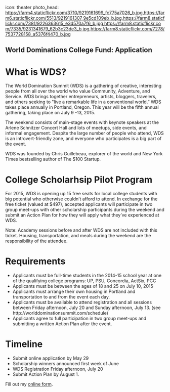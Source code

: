 icon: theater
photo_head: https://farm4.staticflickr.com/3710/9219161699_fc775a7026_b.jpg,https://farm6.staticflickr.com/5513/9219161307_9e5cd109eb_b.jpg,https://farm8.staticflickr.com/7381/9226363615_e3d570a7f6_b.jpg,https://farm8.staticflickr.com/7335/9231341679_62b3c23de3_b.jpg,https://farm8.staticflickr.com/7278/7537728158_a5376f4470_b.jpg

## World Dominations College Fund: Application

# What is WDS?

The World Domination Summit (WDS) is a gathering of creative, interesting people from all over the world who value Community, Adventure, and Service. WDS brings together entrepreneurs, artists, bloggers, travelers, and others seeking to "live a remarkable life in a conventional world.” WDS takes place annually in Portland, Oregon. This year will be the fifth annual gathering, taking place on July 9 -13, 2015.

The weekend consists of main-stage events with keynote speakers at the Arlene Schnitzer Concert Hall and lots of meetups, side events, and informal engagement. Despite the large number of people who attend, WDS is an introvert-friendly zone, and everyone who participates is a big part of the event.

WDS was founded by Chris Guillebeau, explorer of the world and New York Times bestselling author of The $100 Startup.
 
<div class="zig-zags_blue"></div>

# College Scholarhsip Pilot Program

For 2015, WDS is opening up 15 free seats for local college students with big potential who otherwise couldn’t afford to attend. In exchange for the free ticket (valued at $497), accepted applicants will participate in two group meet-ups with other scholarship participants during the weekend and submit an Action Plan for how they will apply what they’ve experienced at WDS.
 
Note: Academy sessions before and after WDS are not included with this ticket. Housing, transportation, and meals during the weekend are the responsibility of the attendee.

# Requirements

<ul>
  <li>Applicants must be full-time students in the 2014-15 school year at one of the qualifying college programs: UP, PSU, Concordia, ActSix, PCC</li>
<li>Applicants must be between the ages of 18 and 25 on July 10, 2015</li>
<li>Applicants must arrange their own housing in Portland and transportation to and from the event each day.</li>
<li>Applicants must be available to attend registration and all sessions between Friday afternoon, July 20 and Sunday afternoon, July 13. (see http://worlddominationsummit.com/schedule)</li>
<li>Applicants agree to full participation in two group meet-ups and submitting a written Action Plan after the event.</li>
</ul>

# Timeline

<ul>
<li>Submit online application by May 29</li>
<li>Scholarship winners announced first week of June</li>
<li>WDS Registration Friday afternoon, July 20</li>
<li>Submit Action Plan by August 1.</li>
</ul>

<div class="line-canvas"></div>

<div id="wufoo-zf7b2mc1wlbcn7">
Fill out my <a href="https://worlddominationsummit.wufoo.com/forms/zf7b2mc1wlbcn7">online form</a>.
</div>
<script type="text/javascript">var zf7b2mc1wlbcn7;(function(d, t) {
var s = d.createElement(t), options = {
'userName':'worlddominationsummit',
'formHash':'zf7b2mc1wlbcn7',
'autoResize':true,
'height':'2144',
'async':true,
'host':'wufoo.com',
'header':'show',
'ssl':true};
s.src = ('https:' == d.location.protocol ? 'https://' : 'http://') + 'www.wufoo.com/scripts/embed/form.js';
s.onload = s.onreadystatechange = function() {
var rs = this.readyState; if (rs) if (rs != 'complete') if (rs != 'loaded') return;
try { zf7b2mc1wlbcn7 = new WufooForm();zf7b2mc1wlbcn7.initialize(options);zf7b2mc1wlbcn7.display(); } catch (e) {}};
var scr = d.getElementsByTagName(t)[0], par = scr.parentNode; par.insertBefore(s, scr);
})(document, 'script');</script>
